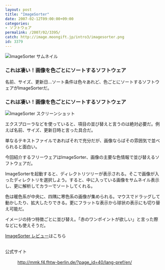 ```yaml
---
layout: post
title: "ImageSorter"
date: 2007-02-12T09:00:00+09:00
categories:
- ソフトウェア
permalink: /2007/02/3395/
catch: http://image.moongift.jp/intro3/imagesorter.png
id: 3379
---
```

 ![ImageSorter サムネイル](http://image.moongift.jp/intro3/imagesorter.t.png "ImageSorter サムネイル")
  

### これは凄い！画像を色ごとにソートするソフトウェア
  
名前、サイズ、更新日…ソート条件は色々あれど、色ごとにソートするソフトウェアがImageSorterだ。  
<!--more-->  

### これは凄い！画像を色ごとにソートするソフトウェア
  

![ImageSorter スクリーンショット](http://image.moongift.jp/intro3/imagesorter.png "ImageSorter スクリーンショット")

  

エクスプローラなどを使っていると、項目の並び替えと言うのは絶対必要だ。例えば名前、サイズ、更新日時と言った具合だ。

  

単なるテキストファイルであればそれで充分だが、画像ならばその雰囲気で並べられると面白い。

  

今回紹介するフリーウェアはImageSorter、画像の主要な色情報で並び替えるソフトウェアだ。

  

ImageSorterを起動すると、ディレクトリツリーが表示される。そこで画像が入ったディレクトリを選択しよう。すると、中に入っている画像をサムネイル表示し、更に解析してカラーでソートしてくれる。

  

色は暖色系が中央に、四隅に寒色系の画像が集められる。マウスでドラッグして動かしたり、拡大したりできる。更にフラットな表示から球状の表示にも切り替え可能だ。

  

イメージの持つ特徴ごとに並び替え。「赤のワンポイントが欲しい」と言った際などにも使えそうだ。

  

[ImageSorter レビュー](http://fw.moongift.jp/review/i-3396.html)はこちら

  
<dl>
<br><dt>公式サイト</dt>
<br><dd><a href="http://mmk.f4.fhtw-berlin.de/?page_id=40/lang-pref/en/" target="_blank">http://mmk.f4.fhtw-berlin.de/?page_id=40/lang-pref/en/</a></dd>
<br>
</dl>